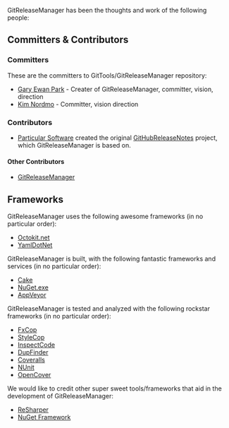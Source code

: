GitReleaseManager has been the thoughts and work of the following people:

## Committers & Contributors

### Committers

These are the committers to GitTools/GitReleaseManager repository:

- [Gary Ewan Park](https://github.com/gep13) - Creater of GitReleaseManager, committer, vision, direction
- [Kim Nordmo](https://github.com/AdmiringWorm) - Committer, vision direction

### Contributors

- [Particular Software](http://www.particular.net/) created the original [GitHubReleaseNotes](https://github.com/Particular/GitHubReleaseNotes) project, which GitReleaseManager is based on.

#### Other Contributors

- [GitReleaseManager](https://github.com/GitTools/GitReleaseManager/graphs/contributors)

## Frameworks

GitReleaseManager uses the following awesome frameworks (in no particular order):

- [Octokit.net](https://github.com/octokit/octokit.net)
- [YamlDotNet](http://aaubry.net/pages/yamldotnet.html)

GitReleaseManager is built, with the following fantastic frameworks and services (in no particular order):

- [Cake](https://github.com/cake-build/cake)
- [NuGet.exe](https://www.nuget.org/)
- [AppVeyor](http://www.appveyor.com/)

GitReleaseManager is tested and analyzed with the following rockstar frameworks (in no particular order):

- [FxCop](<https://msdn.microsoft.com/en-us/library/bb429476(v=vs.80).aspx>)
- [StyleCop](http://stylecop.codeplex.com/)
- [InspectCode](https://confluence.jetbrains.com/display/NETCOM/Introducing+InspectCode)
- [DupFinder](https://confluence.jetbrains.com/display/NETCOM/Introducing+dupFinder)
- [Coveralls](https://coveralls.io/)
- [NUnit](http://www.nunit.org/)
- [OpenCover](https://github.com/opencover/opencover)

We would like to credit other super sweet tools/frameworks that aid in the development of GitReleaseManager:

- [ReSharper](https://www.jetbrains.com/resharper/)
- [NuGet Framework](https://www.nuget.org/)
